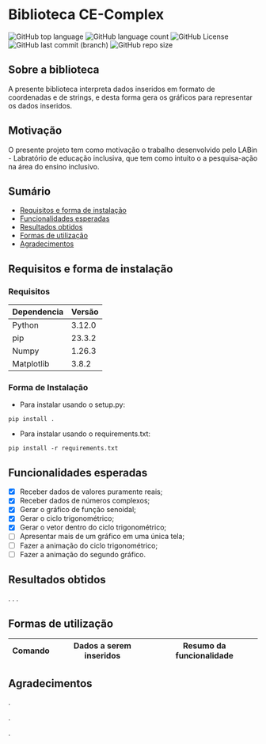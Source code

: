# Biblioteca CE-Complex

![GitHub top language](https://img.shields.io/github/languages/top/MauricioPaivadaSilva/CE-Complex) ![GitHub language count](https://img.shields.io/github/languages/count/MauricioPaivadaSilva/CE-Complex) ![GitHub License](https://img.shields.io/github/license/MauricioPaivadaSilva/CE-Complex) ![GitHub last commit (branch)](https://img.shields.io/github/last-commit/MauricioPaivadaSilva/CE-Complex/main) ![GitHub repo size](https://img.shields.io/github/repo-size/MauricioPaivadaSilva/CE-Complex)


## Sobre a biblioteca
A presente biblioteca interpreta dados inseridos em formato de coordenadas e de strings, e desta forma gera os gráficos para representar os dados inseridos.

## Motivação

O presente projeto tem como motivação o trabalho desenvolvido pelo LABin - Labratório de educação inclusiva, que tem como intuito o a pesquisa-ação na área do ensino inclusivo.

## Sumário
* [Requisitos e forma de instalação](#requisitos-e-forma-de-instalação)
* [Funcionalidades esperadas](#funcionalidades-esperadas)
* [Resultados obtidos](#resultados-obtidos)
* [Formas de utilização](#formas-de-utilização)
* [Agradecimentos](#agradecimentos)
## Requisitos e forma de instalação

### Requisitos

Dependencia | Versão
---|---
Python | 3.12.0
pip | 23.3.2
Numpy | 1.26.3
Matplotlib | 3.8.2

### Forma de Instalação

* Para instalar usando o setup.py: 

`pip install .`
* Para instalar usando o requirements.txt:

`pip install -r requirements.txt`

## Funcionalidades esperadas

- [x] Receber dados de valores puramente reais;
- [x] Receber dados de números complexos;
- [x] Gerar o gráfico de função senoidal;
- [x] Gerar o ciclo trigonométrico;
- [x] Gerar o vetor dentro do ciclo trigonométrico;
- [ ] Apresentar mais de um gráfico em uma única tela;
- [ ] Fazer a animação do ciclo trigonométrico;
- [ ] Fazer a animação do segundo gráfico.

## Resultados obtidos
. . . 

## Formas de utilização

Comando | Dados a serem inseridos | Resumo da funcionalidade
---|---|---


## Agradecimentos
.

.

.